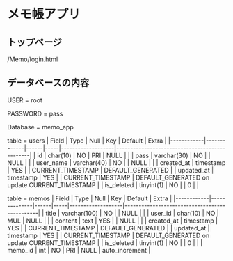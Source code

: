 # メモ帳アプリ



## トップページ
/Memo/login.html


## データベースの内容

USER = root

PASSWORD = pass

Database = memo_app


table = users
| Field      | Type        | Null | Key | Default           | Extra                                         |
|------------|-------------|------|-----|-------------------|-----------------------------------------------|
| id         | char(10)    | NO   | PRI | NULL              |                                               |
| pass       | varchar(30) | NO   |     | NULL              |                                               |
| user_name  | varchar(40) | NO   |     | NULL              |                                               |
| created_at | timestamp   | YES  |     | CURRENT_TIMESTAMP | DEFAULT_GENERATED                             |
| updated_at | timestamp   | YES  |     | CURRENT_TIMESTAMP | DEFAULT_GENERATED on update CURRENT_TIMESTAMP |
| is_deleted | tinyint(1)  | NO   |     | 0                 |                                               |


table = memos
| Field      | Type         | Null | Key | Default           | Extra                                         |
|------------|--------------|------|-----|-------------------|-----------------------------------------------|
| title      | varchar(100) | NO   |     | NULL              |                                               |
| user_id    | char(10)     | NO   | MUL | NULL              |                                               |
| content    | text         | YES  |     | NULL              |                                               |
| created_at | timestamp    | YES  |     | CURRENT_TIMESTAMP | DEFAULT_GENERATED                             |
| updated_at | timestamp    | YES  |     | CURRENT_TIMESTAMP | DEFAULT_GENERATED on update CURRENT_TIMESTAMP |
| is_deleted | tinyint(1)   | NO   |     | 0                 |                                               |
| memo_id    | int          | NO   | PRI | NULL              | auto_increment                                |
